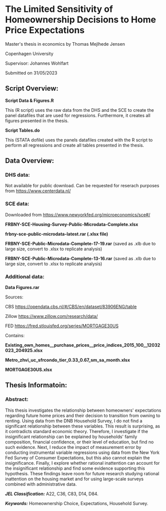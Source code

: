 # The Limited Sensitivity of Homeownership Decisions to Home Price Expectations

Master's thesis in economics by Thomas Mejlhede Jensen

Copenhagen University

Supervisor: Johannes Wohlfart

Submitted on 31/05/2023

## Script Overview:
**Script Data & Figures.R**

This (R script) uses the raw data from the DHS and the SCE to create the panel datafiles that are used for regressions.
Furthermore, it creates all figures presented in the thesis.

**Script Tables.do**

This (STATA dofile) uses the panels datafiles created with the R script to perform all regressions and create all tables presented in the thesis.

## Data Overview:
### DHS data:
Not available for public download. Can be requested for reserach purposes from https://www.centerdata.nl/

### SCE data:

Downloaded from https://www.newyorkfed.org/microeconomics/sce#/

**FRBNY-SCE-Housing-Survey-Public-Microdata-Complete.xlsx**

**frbny-sce-public-microdata-latest.rar (.xlsx file)**

**FRBNY-SCE-Public-Microdata-Complete-17-19.rar** (saved as .xlb due to large size, convert to .xlsx to replicate analysis)

**FRBNY-SCE-Public-Microdata-Complete-13-16.rar** (saved as .xlb due to large size, convert to .xlsx to replicate analysis)


### Additional data:

**Data Figures.rar**

Sources:

CBS https://opendata.cbs.nl/#/CBS/en/dataset/83906ENG/table

Zillow https://www.zillow.com/research/data/

FED https://fred.stlouisfed.org/series/MORTGAGE30US

Contains:

**Existing_own_homes__purchase_prices__price_indices_2015_100__12032023_204925.xlsx**

**Metro_zhvi_uc_sfrcondo_tier_0.33_0.67_sm_sa_month.xlsx**

**MORTGAGE30US.xlsx**

## Thesis Informatoin:

### Abstract:

This thesis investigates the relationship between homeowners' expectations regarding future home prices and their decision to transition from owning to renting. Using data from the DNB Household Survey, I do not find a significant relationship between these variables. This result is surprising, as it contradicts standard economic theory. Therefore, I investigate if the insignificant relationship can be explained by households' family composition, financial confidence, or their level of education, but find no such evidence. Next, I reduce the impact of measurement error by conducting instrumental variable regressions using data from the New York Fed Survey of Consumer Expectations, but this also cannot explain the insignificance. Finally, I explore whether rational inattention can account for the insignificant relationship and find some evidence supporting this hypothesis. These findings leave room for future research studying rational inattention on the housing market and for using large-scale surveys combined with administrative data.

***JEL Classification:*** A22, C36, C83, D14, D84.

***Keywords:*** Homeownership Choice, Expectations, Household Survey.
